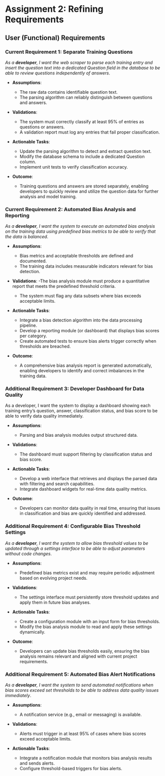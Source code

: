 # Assignment 2: Refining Requirements

## User (Functional) Requirements 
### Current Requirement 1: Separate Training Questions
_As a **developer**, I want the web scraper to parse each training entry and insert the question text into a dedicated Question field in the database to be able to review questions independently of answers_.

- **Assumptions**:
  - The raw data contains identifiable question text.
  - The parsing algorithm can reliably distinguish between questions and answers.
- **Validations**:
  - The system must correctly classify at least 95% of entries as questions or answers.
  - A validation report must log any entries that fail proper classification.

- **Actionable Tasks**:
  - Update the parsing algorithm to detect and extract question text.
  - Modify the database schema to include a dedicated Question column.
  - Implement unit tests to verify classification accuracy.

- **Outcome**:
  - Training questions and answers are stored separately, enabling developers to quickly review and utilize the question data for further analysis and model training.

### Current Requirement 2: Automated Bias Analysis and Reporting
_As a **developer**, I want the system to execute an automated bias analysis on the training data using predefined bias metrics to be able to verify that the data is balanced_.

- **Assumptions**:
  - Bias metrics and acceptable thresholds are defined and documented.
  - The training data includes measurable indicators relevant for bias detection.
- **Validations**:
  -The bias analysis module must produce a quantitative report that meets the predefined threshold criteria.
  - The system must flag any data subsets where bias exceeds acceptable limits.

- **Actionable Tasks**:
  - Integrate a bias detection algorithm into the data processing pipeline.
  - Develop a reporting module (or dashboard) that displays bias scores per category.
  - Create automated tests to ensure bias alerts trigger correctly when thresholds are breached.

- **Outcome**:
  - A comprehensive bias analysis report is generated automatically, enabling developers to identify and correct imbalances in the training data.

### Additional Requirement 3: Developer Dashboard for Data Quality
As a developer, I want the system to display a dashboard showing each training entry’s question, answer, classification status, and bias score to be able to verify data quality immediately.

- **Assumptions**:
  - Parsing and bias analysis modules output structured data.
- **Validations**:
  - The dashboard must support filtering by classification status and bias score.

- **Actionable Tasks**:
  - Develop a web interface that retrieves and displays the parsed data with filtering and search capabilities.
  - Integrate dashboard widgets for real-time data quality metrics.

- **Outcome**:
  - Developers can monitor data quality in real time, ensuring that issues in classification and bias are quickly identified and addressed.

### Additional Requirement 4: Configurable Bias Threshold Settings
_As a **developer**, I want the system to allow bias threshold values to be updated through a settings interface to be able to adjust parameters without code changes_.

- **Assumptions**:
  - Predefined bias metrics exist and may require periodic adjustment based on evolving project needs.
- **Validations**:
  - The settings interface must persistently store threshold updates and apply them in future bias analyses.

- **Actionable Tasks**:
  - Create a configuration module with an input form for bias thresholds.
  - Modify the bias analysis module to read and apply these settings dynamically.

- **Outcome**:
  - Developers can update bias thresholds easily, ensuring the bias analysis remains relevant and aligned with current project requirements.

### Additional Requirement 5: Automated Bias Alert Notifications
_As a **developer**, I want the system to send automated notifications when bias scores exceed set thresholds to be able to address data quality issues immediately_.

- **Assumptions**:
  - A notification service (e.g., email or messaging) is available.
- **Validations**:
  - Alerts must trigger in at least 95% of cases where bias scores exceed acceptable limits.

- **Actionable Tasks**:
  - Integrate a notification module that monitors bias analysis results and sends alerts.
  - Configure threshold-based triggers for bias alerts.

